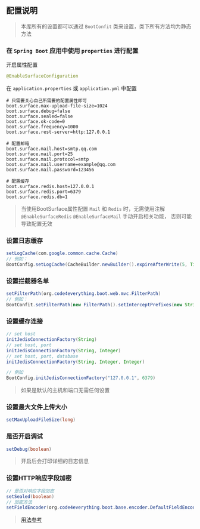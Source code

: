 ## 配置说明

> 本库所有的设置都可以通过 `BootConfit` 类来设置，类下所有方法均为静态方法

### 在 `Spring Boot` 应用中使用 `properties` 进行配置

开启属性配置

``` java
@EnableSurfaceConfiguration
```

在 `application.properties` 或 `application.yml` 中配置

``` properties
# 只需要关心自己所需要的配置属性即可
boot.surface.max-upload-file-size=1024
boot.surface.debug=false
boot.surface.sealed=false
boot.surface.ok-code=0
boot.surface.frequency=1000
boot.surface.rest-server=http:127.0.0.1

# 配置邮箱
boot.surface.mail.host=smtp.qq.com
boot.surface.mail.port=25
boot.surface.mail.protocol=smtp
boot.surface.mail.username=example@qq.com
boot.surface.mail.password=123456

# 配置缓存
boot.surface.redis.host=127.0.0.1
boot.surface.redis.port=6379
boot.surface.redis.db=1
```

> 当使用BootSurface属性配置 `Mail` 和 `Redis` 时，无需使用注解 `@EnableSurfaceRedis` `@EnableSurfaceMail` 手动开启相关功能，
否则可能导致配置无效

### 设置日志缓存

``` java
setLogCache(com.google.common.cache.Cache)
// 例如：
BootConfig.setLogCache(CacheBuilder.newBuilder().expireAfterWrite(5, TimeUnit.SECONDS).build());
```

### 设置拦截器名单

``` java
setFilterPath(org.code4everything.boot.web.mvc.FilterPath)
// 例如：
BootConfit.setFilterPath(new FilterPath().setInterceptPrefixes(new String[]{"/user", "/custom"}));
```

### 设置缓存连接

``` java
// set host 
initJedisConnectionFactory(String)
// set host, port
initJedisConnectionFactory(String, Integer)
// set host, port, database
initJedisConnectionFactory(String, Integer, Integer)

// 例如
BootConfig.initJedisConnectionFactory("127.0.0.1", 6379)
```

> 如果是默认的主机和端口无需任何设置

### 设置最大文件上传大小

``` java
setMaxUploadFileSize(long)
```

### 是否开启调试

``` java
setDebug(boolean)
```

> 开启后会打印详细的日志信息

### 设置HTTP响应字段加密

``` java
// 是否对响应字段加密
setSealed(boolean)
// 加密方法
setFieldEncoder(org.code4everything.boot.base.encoder.DefaultFieldEncoder)
```

> [用法参考](response.md)
